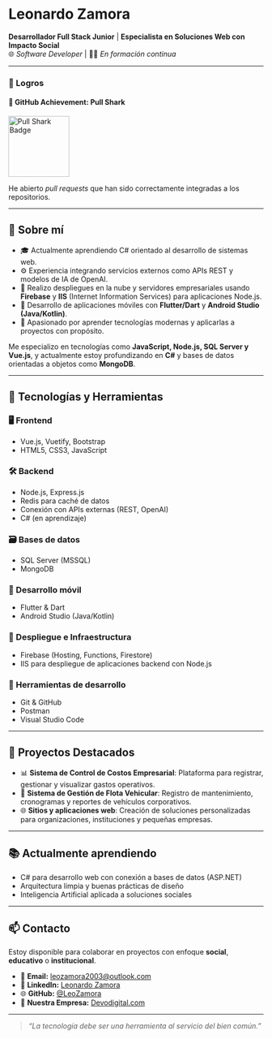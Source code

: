 # Leonardo Zamora

**Desarrollador Full Stack Junior** | **Especialista en Soluciones Web con Impacto Social**  
🌐 *Software Developer* | 👨‍💻 *En formación continua*

---

### 🏅 Logros
#### 🦈 GitHub Achievement: Pull Shark

<img src="https://github.githubassets.com/images/modules/profile/achievements/pull-shark-default.png" width="120" alt="Pull Shark Badge" />

He abierto *pull requests* que han sido correctamente integradas a los repositorios.

---

## 💼 Sobre mí

- 🎓 Actualmente aprendiendo C# orientado al desarrollo de sistemas web.
- ⚙️ Experiencia integrando servicios externos como APIs REST y modelos de IA de OpenAI.
- 🚀 Realizo despliegues en la nube y servidores empresariales usando **Firebase** y **IIS** (Internet Information Services) para aplicaciones Node.js.
- 📱 Desarrollo de aplicaciones móviles con **Flutter/Dart** y **Android Studio (Java/Kotlin)**.
- 🧠 Apasionado por aprender tecnologías modernas y aplicarlas a proyectos con propósito.

Me especializo en tecnologías como **JavaScript, Node.js, SQL Server y Vue.js**, y actualmente estoy profundizando en **C#** y bases de datos orientadas a objetos como **MongoDB**.

---

## 🧠 Tecnologías y Herramientas

### 🖥️ Frontend
- Vue.js, Vuetify, Bootstrap
- HTML5, CSS3, JavaScript

### 🛠️ Backend
- Node.js, Express.js
- Redis para caché de datos
- Conexión con APIs externas (REST, OpenAI)
- C# (en aprendizaje)

### 🗃️ Bases de datos
- SQL Server (MSSQL)
- MongoDB

### 📱 Desarrollo móvil
- Flutter & Dart
- Android Studio (Java/Kotlin)

### 🚀 Despliegue e Infraestructura
- Firebase (Hosting, Functions, Firestore)
- IIS para despliegue de aplicaciones backend con Node.js

### 🧰 Herramientas de desarrollo
- Git & GitHub
- Postman
- Visual Studio Code

---

## 🚧 Proyectos Destacados

- 📊 **Sistema de Control de Costos Empresarial**: Plataforma para registrar, gestionar y visualizar gastos operativos.
- 🚗 **Sistema de Gestión de Flota Vehicular**: Registro de mantenimiento, cronogramas y reportes de vehículos corporativos.
- 🌐 **Sitios y aplicaciones web**: Creación de soluciones personalizadas para organizaciones, instituciones y pequeñas empresas.

---

## 📚 Actualmente aprendiendo

- C# para desarrollo web con conexión a bases de datos (ASP.NET)
- Arquitectura limpia y buenas prácticas de diseño
- Inteligencia Artificial aplicada a soluciones sociales

---

## 📫 Contacto

Estoy disponible para colaborar en proyectos con enfoque **social**, **educativo** o **institucional**.

- 📧 **Email:** leozamora2003@outlook.com  
- 💼 **LinkedIn:** [Leonardo Zamora](https://www.linkedin.com/in/leonardo-zamora-a39666231/)  
- 🌐 **GitHub:** [@LeoZamora](https://github.com/LeoZamora)  
- 🏢 **Nuestra Empresa:** [Devodigital.com](https://devodigital.com)

---

> _“La tecnología debe ser una herramienta al servicio del bien común.”_

